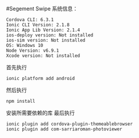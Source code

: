 #Segement Swipe
系统信息：
```
Cordova CLI: 6.3.1
Ionic CLI Version: 2.1.8
Ionic App Lib Version: 2.1.4
ios-deploy version: Not installed
ios-sim version: Not installed
OS: Windows 10
Node Version: v6.9.1
Xcode version: Not installed
```
首先执行
```
ionic platform add android
```
然后执行
```
npm install
```
安装所需要依赖的库
最后执行
```
ionic plugin add cordova-plugin-themeablebrowser
ionic plugin add com-sarriaroman-photoviewer
```